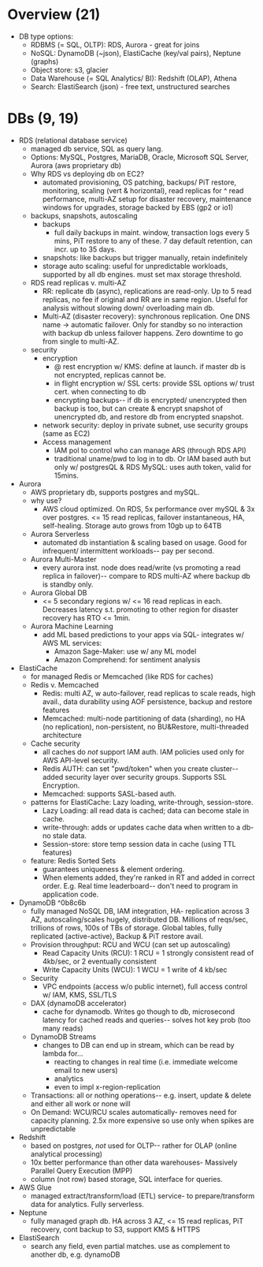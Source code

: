 
# Overview (21)
- DB type options:
	- RDBMS (= SQL, OLTP): RDS, Aurora - great for joins
	- NoSQL: DynamoDB (~json), ElastiCache (key/val pairs), Neptune (graphs)
	- Object store: s3, glacier
	- Data Warehouse (= SQL Analytics/ BI): Redshift (OLAP), Athena
	- Search: ElastiSearch (json) - free text, unstructured searches


# DBs (9, 19)
- RDS (relational database service)
	- managed db service, SQL as query lang. 
	- Options: MySQL, Postgres, MariaDB, Oracle, Microsoft SQL Server, Aurora (aws proprietary db)
	- Why RDS vs deploying db on EC2?
		- automated provisioning, OS patching, backups/ PiT restore, monitoring, scaling (vert & horizontal), read replicas for ^ read performance, multi-AZ setup for disaster recovery, maintenance windows for upgrades, storage backed by EBS (gp2 or io1)
	- backups, snapshots, autoscaling
		- backups
			- full daily backups in maint. window, transaction logs every 5 mins, PiT restore to any of these. 7 day default retention, can incr. up to 35 days.
		- snapshots: like backups but trigger manually, retain indefinitely
		- storage auto scaling: useful for unpredictable workloads, supported by all db engines. must set max storage threshold.
	- RDS read replicas v. multi-AZ
		- RR: replicate db (async), replications are read-only. Up to 5 read replicas, no fee if original and RR are in same region. Useful for analysis without slowing down/ overloading main db.
		- Multi-AZ (disaster recovery): synchronous replication. One DNS name -> automatic failover. Only for standby so no interaction with backup db unless failover happens. Zero downtime to go from single to multi-AZ.
	- security
		- encryption
			- @ rest encryption w/ KMS: define at launch. if master db is not encrypted, replicas cannot be.
			- in flight encryption w/ SSL certs: provide SSL options w/ trust cert. when connecting to db
			- encrypting backups-- if db is encrypted/ unencrypted then backup is too, but can create & encrypt snapshot of unencrypted db, and restore db from encrypted snapshot.
		- network security: deploy in private subnet, use security groups (same as EC2)
		- Access management
			- IAM pol to control who can manage ARS (through RDS API)
			- traditional uname/pwd to log in to db. Or IAM based auth but only w/ postgresQL & RDS MySQL: uses auth token, valid for 15mins.
- Aurora
	- AWS proprietary db, supports postgres and mySQL. 
	- why use? 
		- AWS cloud optimized. On RDS, 5x performance over mySQL & 3x over postgres. <= 15 read replicas, failover instantaneous, HA, self-healing. Storage auto grows from 10gb up to 64TB
	- Aurora Serverless
		- automated db instantiation & scaling based on usage. Good for infrequent/ intermittent workloads-- pay per second.
	- Aurora Multi-Master
		- every aurora inst. node does read/write (vs promoting a read replica in failover)-- compare to RDS multi-AZ where backup db is standby only.
	- Aurora Global DB
		- <= 5 secondary regions w/ <= 16 read replicas in each. Decreases latency s.t. promoting to other region for disaster recovery has RTO <= 1min.
	- Aurora Machine Learning
		- add ML based predictions to your apps via SQL- integrates w/ AWS ML services:
			- Amazon Sage-Maker: use w/ any ML model
			- Amazon Comprehend: for sentiment analysis
- ElastiCache
	- for managed Redis or Memcached (like RDS for caches)
	- Redis v. Memcached
		- Redis: multi AZ, w auto-failover, read replicas to scale reads, high avail., data durability using AOF persistence, backup and restore features
		- Memcached: multi-node partitioning of data (sharding), no HA (no replication), non-persistent, no BU&Restore, multi-threaded architecture
	- Cache security
		- all caches do *not* support IAM auth. IAM policies used only for AWS API-level security.
		- Redis AUTH: can set "pwd/token" when you create cluster-- added security layer over security groups. Supports SSL Encryption.
		- Memcached: supports SASL-based auth.
	- patterns for ElastiCache: Lazy loading, write-through, session-store.
		- Lazy Loading: all read data is cached; data can become stale in cache.
		- write-through: adds or updates cache data when written to a db- no stale data.
		- Session-store: store temp session data in cache (using TTL features)
	- feature: Redis Sorted Sets
		- guarantees uniqueness & element ordering. 
		- When elements added, they're ranked in RT and added in correct order. E.g. Real time leaderboard-- don't need to program in application code.
- DynamoDB ^0b8c6b
	- fully managed NoSQL DB, IAM integration, HA- replication across 3 AZ, autoscaling/scales hugely, distributed DB. Millions of reqs/sec, trillions of rows, 100s of TBs of storage. Global tables, fully replicated (active-active), Backup & PiT restore avail.
	-  Provision throughput: RCU and WCU (can set up autoscaling)
		-  Read Capacity Units (RCU): 1 RCU = 1 strongly consistent read of 4kb/sec, or 2 eventually consistent
		-  Write Capacity Units (WCU): 1 WCU = 1 write of 4 kb/sec
	-  Security
		-  VPC endpoints (access w/o public internet), full access control w/ IAM, KMS, SSL/TLS
	-  DAX (dynamoDB accelerator)
		-  cache for dynamodb. Writes go though to db, microsecond latency for cached reads and queries-- solves hot key prob (too many reads)
	-  DynamoDB Streams
		-  changes to DB can end up in stream, which can be read by lambda for...
			-  reacting to changes in real time (i.e. immediate welcome email to new users)
			-  analytics
			-  even to impl x-region-replication
	-  Transactions: all or nothing operations-- e.g. insert, update & delete and either all work or none will
	-  On Demand: WCU/RCU scales automatically- removes need for capacity planning. 2.5x more expensive so use only when spikes are unpredictable
- Redshift
	- based on postgres, *not* used for OLTP-- rather for OLAP (online analytical processing)
	- 10x better performance than other data warehouses- Massively Parallel Query Execution (MPP)
	- column (not row) based storage, SQL interface for queries.
- AWS Glue
	- managed extract/transform/load (ETL) service- to prepare/transform data for analytics. Fully serverless.
- Neptune
	- fully managed graph db. HA across 3 AZ, <= 15 read replicas, PiT recovery, cont backup to S3, support KMS & HTTPS
- ElastiSearch
	- search any field, even partial matches. use as complement to another db, e.g. dynamoDB